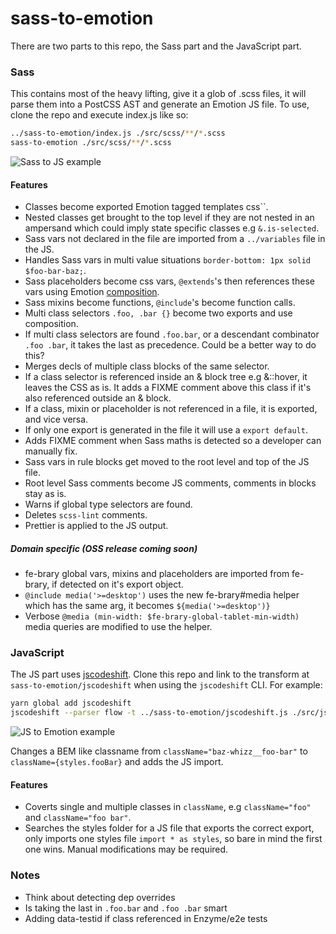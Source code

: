 # sass-to-emotion

There are two parts to this repo, the Sass part and the JavaScript part.

### Sass

This contains most of the heavy lifting, give it a glob of .scss files, it will parse them into a
PostCSS AST and generate an Emotion JS file. To use, clone the repo and execute index.js like so:

```sh
../sass-to-emotion/index.js ./src/scss/**/*.scss
sass-to-emotion ./src/scss/**/*.scss
```

![Sass to JS example](https://media.giphy.com/media/82oklJW3X4lQx9show/giphy.gif)

#### Features

- Classes become exported Emotion tagged templates css\`\`.
- Nested classes get brought to the top level if they are not nested in an ampersand which could imply state
specific classes e.g `&.is-selected`.
- Sass vars not declared in the file are imported from a `../variables` file in the JS.
- Handles Sass vars in multi value situations `border-bottom: 1px solid $foo-bar-baz;`.
- Sass placeholders become css vars, `@extends`'s then references these vars using Emotion
[composition](https://emotion.sh/docs/composition).
- Sass mixins become functions, `@include`'s become function calls.
- Multi class selectors `.foo, .bar {}` become two exports and use composition.
- If multi class selectors are found `.foo.bar`, or a descendant combinator `.foo .bar`, it takes the last as precedence.
Could be a better way to do this?
- Merges decls of multiple class blocks of the same selector.
- If a class selector is referenced inside an & block tree e.g &::hover,
it leaves the CSS as is. It adds a FIXME comment above this class if it's also
referenced outside an & block.
- If a class, mixin or placeholder is not referenced in a file, it is exported, and vice versa.
- If only one export is generated in the file it will use a `export default`.
- Adds FIXME comment when Sass maths is detected so a developer can manually fix.
- Sass vars in rule blocks get moved to the root level and top of the JS file.
- Root level Sass comments become JS comments, comments in blocks stay as is.
- Warns if global type selectors are found.
- Deletes `scss-lint` comments.
- Prettier is applied to the JS output.

##### Domain specific (OSS release coming soon)
- fe-brary global vars, mixins and placeholders are imported from fe-brary, if detected on it's export object.
- `@include media('>=desktop')` uses the new fe-brary#media helper which has the same arg,
it becomes `${media('>=desktop')}`
- Verbose `@media (min-width: $fe-brary-global-tablet-min-width)` media queries are modified to use the helper.

### JavaScript

The JS part uses [jscodeshift](https://github.com/facebook/jscodeshift).
Clone this repo and link to the transform at `sass-to-emotion/jscodeshift` when using the `jscodeshift` CLI.
For example:

```sh
yarn global add jscodeshift
jscodeshift --parser flow -t ../sass-to-emotion/jscodeshift.js ./src/js
```

![JS to Emotion example](https://media.giphy.com/media/2xFzMpZAxinybFs4im/giphy.gif)

Changes a BEM like classname from `className="baz-whizz__foo-bar"` to `className={styles.fooBar}` and adds the JS import.

#### Features

- Coverts single and multiple classes in `className`, e.g `className="foo"` and `className="foo bar"`.
- Searches the styles folder for a JS file that exports the correct export, only imports one styles file
`import * as styles`, so bare in mind the first one wins. Manual modifications may be required.

### Notes

- Think about detecting dep overrides
- Is taking the last in `.foo.bar` and `.foo .bar` smart
- Adding data-testid if class referenced in Enzyme/e2e tests
